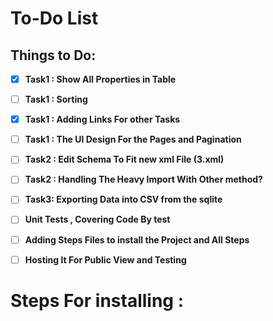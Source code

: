 # To-Do List

## Things to Do:

- [x] **Task1 : Show All Properties in Table**
- [ ] **Task1 : Sorting**
- [x] **Task1 : Adding Links For other Tasks**
- [ ] **Task1 : The UI Design For the Pages and Pagination**

- [ ] **Task2 : Edit Schema To Fit new xml File (3.xml)**
- [ ] **Task2 : Handling The Heavy Import With Other method?**

- [ ] **Task3: Exporting Data into CSV from the sqlite**

- [ ] **Unit Tests , Covering Code By test**

- [ ] **Adding Steps Files to install the Project and All Steps**
- [ ] **Hosting It For Public View and Testing**

# Steps For installing :
